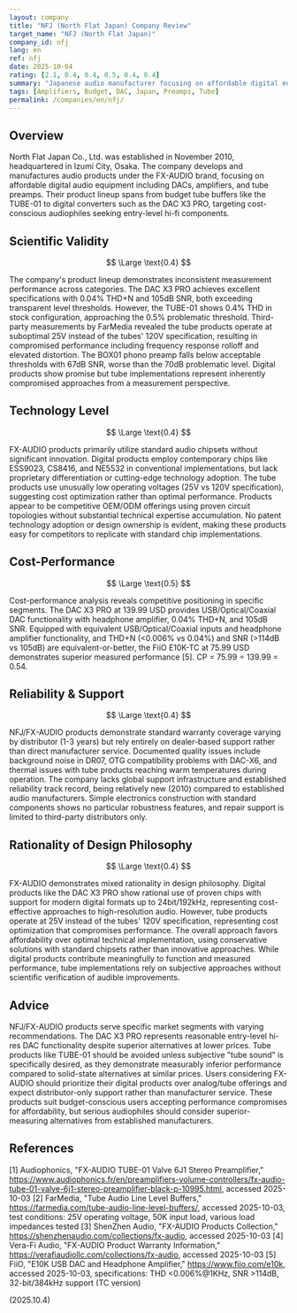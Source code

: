 ```yaml
---
layout: company
title: "NFJ (North Flat Japan) Company Review"
target_name: "NFJ (North Flat Japan)"
company_id: nfj
lang: en
ref: nfj
date: 2025-10-04
rating: [2.1, 0.4, 0.4, 0.5, 0.4, 0.4]
summary: "Japanese audio manufacturer focusing on affordable digital equipment with mixed technical performance"
tags: [Amplifiers, Budget, DAC, Japan, Preamps, Tube]
permalink: /companies/en/nfj/
---
```

## Overview

North Flat Japan Co., Ltd. was established in November 2010, headquartered in Izumi City, Osaka. The company develops and manufactures audio products under the FX-AUDIO brand, focusing on affordable digital audio equipment including DACs, amplifiers, and tube preamps. Their product lineup spans from budget tube buffers like the TUBE-01 to digital converters such as the DAC X3 PRO, targeting cost-conscious audiophiles seeking entry-level hi-fi components.

## Scientific Validity

$$ \Large \text{0.4} $$

The company's product lineup demonstrates inconsistent measurement performance across categories. The DAC X3 PRO achieves excellent specifications with 0.04% THD+N and 105dB SNR, both exceeding transparent level thresholds. However, the TUBE-01 shows 0.4% THD in stock configuration, approaching the 0.5% problematic threshold. Third-party measurements by FarMedia revealed the tube products operate at suboptimal 25V instead of the tubes' 120V specification, resulting in compromised performance including frequency response rolloff and elevated distortion. The BOX01 phono preamp falls below acceptable thresholds with 67dB SNR, worse than the 70dB problematic level. Digital products show promise but tube implementations represent inherently compromised approaches from a measurement perspective.

## Technology Level

$$ \Large \text{0.4} $$

FX-AUDIO products primarily utilize standard audio chipsets without significant innovation. Digital products employ contemporary chips like ESS9023, CS8416, and NE5532 in conventional implementations, but lack proprietary differentiation or cutting-edge technology adoption. The tube products use unusually low operating voltages (25V vs 120V specification), suggesting cost optimization rather than optimal performance. Products appear to be competitive OEM/ODM offerings using proven circuit topologies without substantial technical expertise accumulation. No patent technology adoption or design ownership is evident, making these products easy for competitors to replicate with standard chip implementations.

## Cost-Performance

$$ \Large \text{0.5} $$

Cost-performance analysis reveals competitive positioning in specific segments. The DAC X3 PRO at 139.99 USD provides USB/Optical/Coaxial DAC functionality with headphone amplifier, 0.04% THD+N, and 105dB SNR. Equipped with equivalent USB/Optical/Coaxial inputs and headphone amplifier functionality, and THD+N (<0.006% vs 0.04%) and SNR (>114dB vs 105dB) are equivalent-or-better, the FiiO E10K-TC at 75.99 USD demonstrates superior measured performance [5]. CP = 75.99 ÷ 139.99 = 0.54.

## Reliability & Support

$$ \Large \text{0.4} $$

NFJ/FX-AUDIO products demonstrate standard warranty coverage varying by distributor (1-3 years) but rely entirely on dealer-based support rather than direct manufacturer service. Documented quality issues include background noise in DR07, OTG compatibility problems with DAC-X6, and thermal issues with tube products reaching warm temperatures during operation. The company lacks global support infrastructure and established reliability track record, being relatively new (2010) compared to established audio manufacturers. Simple electronics construction with standard components shows no particular robustness features, and repair support is limited to third-party distributors only.

## Rationality of Design Philosophy

$$ \Large \text{0.4} $$

FX-AUDIO demonstrates mixed rationality in design philosophy. Digital products like the DAC X3 PRO show rational use of proven chips with support for modern digital formats up to 24bit/192kHz, representing cost-effective approaches to high-resolution audio. However, tube products operate at 25V instead of the tubes' 120V specification, representing cost optimization that compromises performance. The overall approach favors affordability over optimal technical implementation, using conservative solutions with standard chipsets rather than innovative approaches. While digital products contribute meaningfully to function and measured performance, tube implementations rely on subjective approaches without scientific verification of audible improvements.

## Advice

NFJ/FX-AUDIO products serve specific market segments with varying recommendations. The DAC X3 PRO represents reasonable entry-level hi-res DAC functionality despite superior alternatives at lower prices. Tube products like TUBE-01 should be avoided unless subjective "tube sound" is specifically desired, as they demonstrate measurably inferior performance compared to solid-state alternatives at similar prices. Users considering FX-AUDIO should prioritize their digital products over analog/tube offerings and expect distributor-only support rather than manufacturer service. These products suit budget-conscious users accepting performance compromises for affordability, but serious audiophiles should consider superior-measuring alternatives from established manufacturers.

## References

[1] Audiophonics, "FX-AUDIO TUBE-01 Valve 6J1 Stereo Preamplifier," https://www.audiophonics.fr/en/preamplifiers-volume-controllers/fx-audio-tube-01-valve-6j1-stereo-preamplifier-black-p-10995.html, accessed 2025-10-03
[2] FarMedia, "Tube Audio Line Level Buffers," https://farmedia.com/tube-audio-line-level-buffers/, accessed 2025-10-03, test conditions: 25V operating voltage, 50K input load, various load impedances tested
[3] ShenZhen Audio, "FX-AUDIO Products Collection," https://shenzhenaudio.com/collections/fx-audio, accessed 2025-10-03
[4] Vera-Fi Audio, "FX-AUDIO Product Warranty Information," https://verafiaudiollc.com/collections/fx-audio, accessed 2025-10-03
[5] FiiO, "E10K USB DAC and Headphone Amplifier," https://www.fiio.com/e10k, accessed 2025-10-03, specifications: THD <0.006%@1KHz, SNR >114dB, 32-bit/384kHz support (TC version)

(2025.10.4)